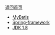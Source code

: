 <p> <a href="../README.md">返回首页</a></p>

- <a href="./源码阅读/MyBatis.md">MyBatis</a>
- <a href="./源码阅读/Spring-framework.md">Spring-framework</a>
- <a href="./源码阅读/JDK.md">JDK 1.8</a>
